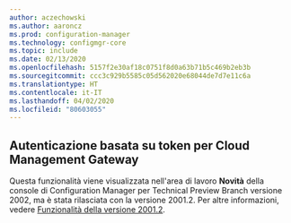 ```yaml
---
author: aczechowski
ms.author: aaroncz
ms.prod: configuration-manager
ms.technology: configmgr-core
ms.topic: include
ms.date: 02/13/2020
ms.openlocfilehash: 5157f2e30af18c0751f8d0a63b71b5c469b2eb3b
ms.sourcegitcommit: ccc3c929b5585c05d562020e68044de7d7e11c6a
ms.translationtype: HT
ms.contentlocale: it-IT
ms.lasthandoff: 04/02/2020
ms.locfileid: "80603055"
---
```

## <a name="token-based-authentication-for-cloud-management-gateway"></a><a name="bkmk_cmg"></a> Autenticazione basata su token per Cloud Management Gateway

<!--5686290-->

Questa funzionalità viene visualizzata nell'area di lavoro **Novità** della console di Configuration Manager per Technical Preview Branch versione 2002, ma è stata rilasciata con la versione 2001.2. Per altre informazioni, vedere [Funzionalità della versione 2001.2](/configmgr/core/get-started/2020/technical-preview-2001-2#bkmk_cmg).
